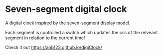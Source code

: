 # Seven-segment digital clock

A digital clock inspired by the seven-segment display model.

Each segment is controlled a switch which updates the css of the relveant segment in relation to the current time!

Check it out https://aob123.github.io/digiClock/

